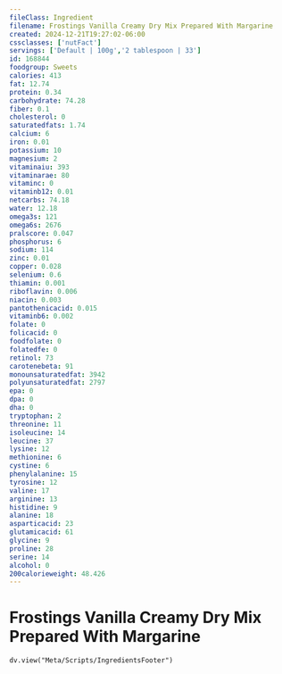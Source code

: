 ```yaml
---
fileClass: Ingredient
filename: Frostings Vanilla Creamy Dry Mix Prepared With Margarine
created: 2024-12-21T19:27:02-06:00
cssclasses: ['nutFact']
servings: ['Default | 100g','2 tablespoon | 33']
id: 168844
foodgroup: Sweets
calories: 413
fat: 12.74
protein: 0.34
carbohydrate: 74.28
fiber: 0.1
cholesterol: 0
saturatedfats: 1.74
calcium: 6
iron: 0.01
potassium: 10
magnesium: 2
vitaminaiu: 393
vitaminarae: 80
vitaminc: 0
vitaminb12: 0.01
netcarbs: 74.18
water: 12.18
omega3s: 121
omega6s: 2676
pralscore: 0.047
phosphorus: 6
sodium: 114
zinc: 0.01
copper: 0.028
selenium: 0.6
thiamin: 0.001
riboflavin: 0.006
niacin: 0.003
pantothenicacid: 0.015
vitaminb6: 0.002
folate: 0
folicacid: 0
foodfolate: 0
folatedfe: 0
retinol: 73
carotenebeta: 91
monounsaturatedfat: 3942
polyunsaturatedfat: 2797
epa: 0
dpa: 0
dha: 0
tryptophan: 2
threonine: 11
isoleucine: 14
leucine: 37
lysine: 12
methionine: 6
cystine: 6
phenylalanine: 15
tyrosine: 12
valine: 17
arginine: 13
histidine: 9
alanine: 18
asparticacid: 23
glutamicacid: 61
glycine: 9
proline: 28
serine: 14
alcohol: 0
200calorieweight: 48.426
---
```


# Frostings Vanilla Creamy Dry Mix Prepared With Margarine

```dataviewjs
dv.view("Meta/Scripts/IngredientsFooter")
```
